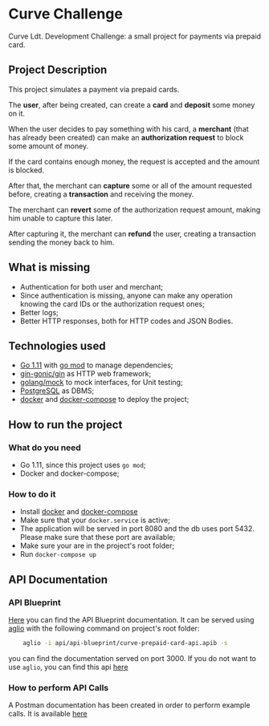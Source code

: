 # Curve Challenge
Curve Ldt. Development Challenge: a small project for payments via prepaid card.

## Project Description
This project simulates a payment via prepaid cards.

The **user**, after being created, can create a **card** and **deposit** some money on it.

When the user decides to pay something with his card, a **merchant** (that has already been created) can make an **authorization request** to block some amount of money. 

If the card contains enough money, the request is accepted and the amount is blocked.

After that, the merchant can **capture** some or all of the amount requested before, creating a **transaction** and receiving the money.

The merchant can **revert** some of the authorization request amount, making him unable to capture this later.

After capturing it, the merchant can **refund** the user, creating a transaction sending the money back to him.

## What is missing
- Authentication for both user and merchant;
- Since authentication is missing, anyone can make any operation knowing the card IDs or the authorization request ones;
- Better logs;
- Better HTTP responses, both for HTTP codes and JSON Bodies.

## Technologies used
- [Go 1.11](https://golang.org/) with [go mod](https://github.com/golang/go/wiki/Modules) to manage dependencies;
- [gin-gonic/gin](https://github.com/gin-gonic/gin) as HTTP web framework;
- [golang/mock](https://github.com/golang/mock) to mock interfaces, for Unit testing;
- [PostgreSQL](https://www.postgresql.org/) as DBMS;
- [docker](https://www.docker.com/) and [docker-compose](https://docs.docker.com/compose/) to deploy the project;

## How to run the project

### What do you need 
- Go 1.11, since this project uses `go mod`;
- Docker and docker-compose;

### How to do it
- Install [docker](https://www.docker.com/) and [docker-compose](https://docs.docker.com/compose/)
- Make sure that your `docker.service` is active;
- The application will be served in port 8080 and the db uses port 5432. Please make sure that these port are available;
- Make sure your are in the project's root folder;
- Run `docker-compose up`

## API Documentation

### API Blueprint
[Here](https://github.com/ferruvich/curve-prepaid-card/tree/master/api/api-blueprint) you can find the API Blueprint documentation.
It can be served using [aglio](https://www.npmjs.com/package/aglio) with the following command on project's root folder:
```sh
    aglio -i api/api-blueprint/curve-prepaid-card-api.apib -s
```
you can find the documentation served on port 3000.
If you do not want to use `aglio`, you can find this api [here](https://curveprepaidcard.docs.apiary.io/#)

### How to perform API Calls 
A Postman documentation has been created in order to perform example calls. It is available [here](https://github.com/ferruvich/curve-prepaid-card/tree/master/api/postman-collection)